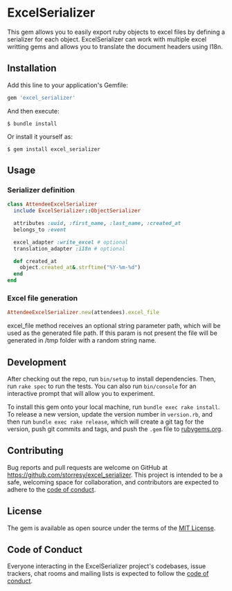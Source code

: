 # ExcelSerializer

This gem allows you to easily export ruby objects to excel files by defining a serializer for each object. ExcelSerializer can work with multiple excel writting gems and allows you to translate the document headers using I18n.

## Installation

Add this line to your application's Gemfile:

```ruby
gem 'excel_serializer'
```

And then execute:

    $ bundle install

Or install it yourself as:

    $ gem install excel_serializer

## Usage

### Serializer definition

```ruby
class AttendeeExcelSerializer
  include ExcelSerializer::ObjectSerializer

  attributes :uuid, :first_name, :last_name, :created_at
  belongs_to :event

  excel_adapter :write_excel # optional
  translation_adapter :i18n # optional 

  def created_at
    object.created_at&.strftime("%Y-%m-%d")
  end
end
```

### Excel file generation

```ruby
AttendeeExcelSerializer.new(attendees).excel_file
```

excel_file method receives an optional string parameter path, which will be used as the generated file path. If this param is not present the file will be generated in /tmp folder with a random string name.


## Development

After checking out the repo, run `bin/setup` to install dependencies. Then, run `rake spec` to run the tests. You can also run `bin/console` for an interactive prompt that will allow you to experiment.

To install this gem onto your local machine, run `bundle exec rake install`. To release a new version, update the version number in `version.rb`, and then run `bundle exec rake release`, which will create a git tag for the version, push git commits and tags, and push the `.gem` file to [rubygems.org](https://rubygems.org).

## Contributing

Bug reports and pull requests are welcome on GitHub at https://github.com/storresy/excel_serializer. This project is intended to be a safe, welcoming space for collaboration, and contributors are expected to adhere to the [code of conduct](https://github.com/storresy/excel_serializer/blob/master/CODE_OF_CONDUCT.md).


## License

The gem is available as open source under the terms of the [MIT License](https://opensource.org/licenses/MIT).

## Code of Conduct

Everyone interacting in the ExcelSerializer project's codebases, issue trackers, chat rooms and mailing lists is expected to follow the [code of conduct](https://github.com/storresy/excel_serializer/blob/master/CODE_OF_CONDUCT.md).

